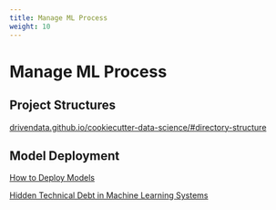 ```yaml
---
title: Manage ML Process
weight: 10
---
```


# Manage ML Process

## Project Structures

[drivendata.github.io/cookiecutter-data-science/#directory-structure](https://drivendata.github.io/cookiecutter-data-science/#directory-structure)

## Model Deployment

[How to Deploy Models](https://christophergs.github.io/machine%20learning/2019/03/17/how-to-deploy-machine-learning-models/)

[Hidden Technical Debt in Machine Learning Systems](https://papers.nips.cc/paper/5656-hidden-technical-debt-in-machine-learning-systems.pdhttp:/martin.zinkevich.org/rules_of_ml/rules_of_ml)
